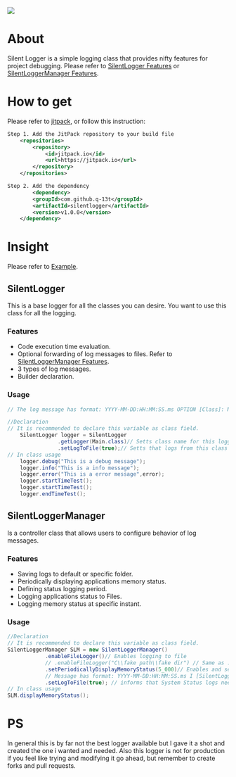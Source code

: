 [![](https://jitpack.io/v/q-13t/silentlogger.svg)](https://jitpack.io/#q-13t/silentlogger)

# About

Silent Logger is a simple logging class that provides nifty features for project debugging. Please refer to [SilentLogger Features](#features) or [SilentLoggerManager Features](#features-1).

# How to get

Please refer to [jitpack](https://jitpack.io/#q-13t/silentlogger), or follow this instruction:

```xml
Step 1. Add the JitPack repository to your build file
	<repositories>
		<repository>
		    <id>jitpack.io</id>
		    <url>https://jitpack.io</url>
		</repository>
	</repositories>

Step 2. Add the dependency
        <dependency>
	    <groupId>com.github.q-13t</groupId>
	    <artifactId>silentlogger</artifactId>
	    <version>v1.0.0</version>
	</dependency>
```

# Insight

Please refer to [Example](https://github.com/q-13t/silentlogger/blob/master/src/main/java/util/q_13t/Example.java).

## SilentLogger

This is a base logger for all the classes you can desire. You want to use this class for all the logging.

### Features

- Code execution time evaluation.
- Optional forwarding of log messages to files. Refer to [SilentLoggerManager Features](#features-1).
- 3 types of log messages.
- Builder declaration.

### Usage

```java
// The log message has format: YYYY-MM-DD:HH:MM:SS.ms OPTION [Class]: Message

//Declaration
// It is recommended to declare this variable as class field.
    SilentLogger logger = SilentLogger
                .getLogger(Main.class)// Setts class name for this logger
                .setLogToFile(true);// Setts that logs from this class need to be saved to file
// In class usage
    logger.debug("This is a debug message");
    logger.info("This is a info message");
    logger.error("This is a error message",error);
    logger.startTimeTest();
    logger.startTimeTest();
    logger.endTimeTest();
```

## SilentLoggerManager

Is a controller class that allows users to configure behavior of log messages.

### Features

- Saving logs to default or specific folder.
- Periodically displaying applications memory status.
- Defining status logging period.
- Logging applications status to Files.
- Logging memory status at specific instant.

### Usage

```java
//Declaration
// It is recommended to declare this variable as class field.
SilentLoggerManager SLM = new SilentLoggerManager()
            .enableFileLogger()// Enables logging to file
            // .enableFileLogger("C\\fake path\\fake dir") // Same as .enableFileLogger() but directory is user specific
            .setPeriodicallyDisplayMemoryStatus(5_000)// Enables and setts period between memory logs
            // Message has format: YYYY-MM-DD:HH:MM:SS.ms I [SilentLoggerManager]: APP Info: Memory In Use: X kilobytes | Free Memory: X kilobytes
            .setLogToFile(true); // informs that System Status logs needs to be saved
// In class usage
SLM.displayMemoryStatus();
```

# PS

In general this is by far not the best logger available but I gave it a shot and created the one i wanted and needed.
Also this logger is not for production if you feel like trying and modifying it go ahead, but remember to create forks and pull requests.
